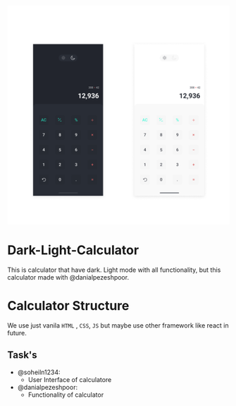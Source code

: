 
![Calculator UI Design](https://github.com/soheiln1234/Dark-Light-Calculator/blob/master/Calculator.png)

# Dark-Light-Calculator
This is calculator that have dark. Light mode with all functionality, but this calculator made with @danialpezeshpoor.


# Calculator Structure

We use just  vanila `HTML` , `CSS`, `JS` but maybe use other framework like react in future.

## Task's

- @soheiln1234:
  - User Interface of calculatore
 - @danialpezeshpoor:
    - Functionality of calculator
